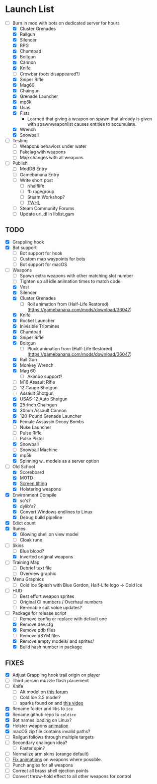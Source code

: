 # Launch List

- [ ] Burn in mod with bots on dedicated server for hours
    - [x] Cluster Grenades
    - [x] Railgun
    - [x] Silencer
    - [x] RPG
    - [x] Chumtoad
    - [x] Boltgun
    - [x] Cannon
    - [x] Knife
    - [ ] Crowbar (bots disappeared?)
    - [x] Sniper Rifle
    - [x] Mag60
    - [x] Chaingun
    - [x] Grenade Launcher
    - [x] mp5k
    - [x] Usas
    - [x] Fists
        - Learned that giving a weapon on spawn that already is given with spawnweaponlist causes entities to accumulate.
    - [x] Wrench
    - [x] Snowball
- [ ] Testing
    - [ ] Weapons behaviors under water
    - [ ] Fakelag with weapons
    - [ ] Map changes with all weapons
- [ ] Publish
    - [ ] ModDB Entry
    - [ ] Gamebanana Entry
    - [ ] Write short post
        - [ ] r/halflife
        - [ ] fb ragegroup
        - [ ] Steam Workshop?
        - [ ] [TWHL](https://twhl.info/forum/view/mods)
    - [ ] Steam Community Forums
    - [ ] Update url_dl in liblist.gam

## TODO

- [x] Grappling hook
- [x] Bot support
    - [ ] Bot support for hook
    - [ ] Custom map waypoints for bots
    - [ ] Bot support for macOS
- [ ] Weapons
    - [ ] Spawn extra weapons with other matching slot number
    - [ ] Tighten up all idle animation times to match code
    - [x] Vest
    - [x] Silencer
    - [x] Cluster Grenades
        - [ ] Roll animation from (Half-Life Restored)(https://gamebanana.com/mods/download/36047)
    - [x] Knife
    - [x] Rocket Launcher
    - [x] Inivisible Tripmines
    - [x] Chumtoad
    - [x] Sniper Rifle
    - [x] Boltgun
        - [ ] Pluck animation from (Half-Life Restored)(https://gamebanana.com/mods/download/36047)
    - [x] Rail Gun
    - [x] Monkey Wrench
    - [x] Mag 60
        - [ ] Akimbo support?
    - [ ] M16 Assault Rifle
    - [ ] 12 Gauge Shotgun
    - [ ] Assault Shotgun
    - [x] USAS-12 Auto Shotgun
    - [x] 25-Inch Chaingun
    - [x] 30mm Assault Cannon
    - [x] 120-Pound Grenade Launcher
    - [x] Female Assassin Decoy Bombs
    - [ ] Nuke Launcher
    - [ ] Pulse Rifle
    - [ ] Pulse Pistol
    - [x] Snowball
    - [ ] Snowball Machine
    - [x] mp5k
    - [x] Spinning w_ models as a server option
- [ ] Old School
    - [x] Scoreboard
    - [x] MOTD
    - [x] [Screen tilting](https://github.com/ValveSoftware/halflife/issues/1544)
    - [x] Holstering weapons
- [x] Environment Compile
    - [x] so's?
    - [x] dylib's?
    - [x] Convert Windows endlines to Linux
    - [x] Debug build pipeline
- [x] Edict count
- [x] Runes
    - [x] Glowing shell on view model
    - [ ] Cloak rune
- [ ] Skins
    - [ ] Blue blood?
    - [x] Inverted original weapons
- [ ] Training Map
    - [ ] Debrief text file
    - [ ] Overview graphic
- [ ] Menu Graphics
    - [ ] Cold Ice Splash with Blue Gordon, Half-Life logo -> Cold Ice
- [ ] HUD
    - [ ] Best effort weapon sprites
    - [ ] Original CI numbers / Overhaul numbers
    - [ ] Re-enable suit voice updates?
- [ ] Package for release script
    - [ ] Remove config or replace with default one
    - [x] Remove dev.cfg
    - [x] Remove pdb files
    - [ ] Remove dSYM files
    - [x] Remove empty models/ and sprites/
    - [x] Build hash number in package

## FIXES

- [x] Adjust Grappling hook trail origin on player
- [ ] Third person muzzle flash placement
- [ ] Knife
    - [ ] Alt model on [this forum](https://forums.alliedmods.net/showthread.php?p=1701941)
    - [ ] Cold Ice 2.5 model?
    - [ ] sparks found on and [this video](https://www.youtube.com/watch?v=-CjaytQLWFY)
- [x] Rename folder and libs to `ice`
- [x] Rename github repo to `coldice`
- [x] Bot names loading on Linux?
- [x] Holster weapons [animation](https://web.archive.org/web/20011006194358fw_/http://www.planethalflife.com:80/wavelength/coding/tutorials/11.htm)
- [x] macOS zip file contains invalid paths?
- [ ] Railgun follows through multiple targets
- [ ] Secondary chaingun idea?
    - [ ] Faster spin?
- [ ] Normalize arm skins (orange default)
- [ ] [Fix animations](https://github.com/ValveSoftware/halflife/issues/2495) on weapons where possible.
- [ ] Punch angles for all weapons
- [ ] Correct all brass shell ejection points
- [ ] Convert throw-hold effect to all other weapons for control
